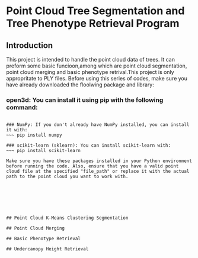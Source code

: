# Point Cloud Tree Segmentation and Tree Phenotype Retrieval Program
## Introduction
This project is intended to handle the point cloud data of trees. It can preform some basic funcioon,among which are point cloud segmentation, point cloud merging and basic phenotype retrival.This project is only appropritate to PLY files. Before using this series of codes, make sure you have already downloaded the floolwing package and library:
### open3d: You can install it using pip with the following command:
~~~ pip install open3d

### NumPy: If you don't already have NumPy installed, you can install it with:
~~~ pip install numpy

### scikit-learn (sklearn): You can install scikit-learn with:
~~~ pip install scikit-learn

Make sure you have these packages installed in your Python environment before running the code. Also, ensure that you have a valid point cloud file at the specified "file_path" or replace it with the actual path to the point cloud you want to work with.







## Point Cloud K-Means Clustering Segmentation

## Point Cloud Merging

## Basic Phenotype Retrieval

## Undercanopy Height Retrieval

